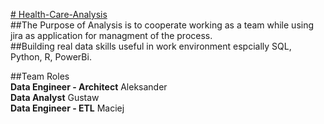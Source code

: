 <u># Health-Care-Analysis</u> <br>
##The Purpose of Analysis is to cooperate working as a team while using jira as application for managment of the process. <br>
##Building real data skills useful in work environment espcially SQL, Python, R, PowerBi. <br>

##Team Roles <br>
**Data Engineer - Architect** Aleksander <br>
**Data Analyst** Gustaw <br>
**Data Engineer - ETL** Maciej <br>
